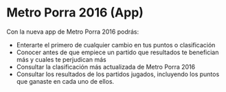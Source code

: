 # Metro Porra 2016 (App)

Con la nueva app de Metro Porra 2016 podrás:
* Enterarte el primero de cualquier cambio en tus puntos o clasificación
* Conocer antes de que empiece un partido que resultados te benefician más y cuales te perjudican más
* Consultar la clasificación más actualizada de Metro Porra 2016
* Consultar los resultados de los partidos jugados, incluyendo los puntos que ganaste en cada uno de ellos.